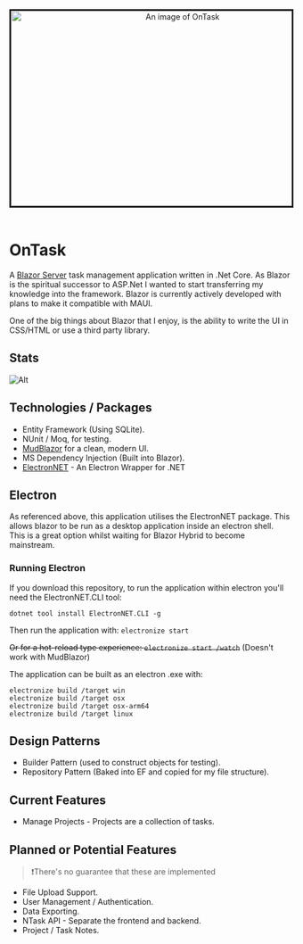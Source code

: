 <div align="center">
<img src="https://i.imgur.com/h7KHBm4.png" alt="An image of OnTask" alt="Markdown Monster icon" style="margin-right: 10px; border-style: solid; margin-bottom: 20px;" width="600" height="350"/>
</div>


# OnTask
A [Blazor Server](https://docs.microsoft.com/en-us/aspnet/core/blazor/hosting-models?view=aspnetcore-6.0) task management application written in .Net Core. As Blazor is the spiritual successor to ASP.Net I wanted to start transferring my knowledge into the framework. Blazor is currently actively developed with plans to make it compatible with MAUI.

One of the big things about Blazor that I enjoy, is the ability to write the UI in CSS/HTML or use a third party library.

## Stats
![Alt](https://repobeats.axiom.co/api/embed/b098a65599c756408fdd9e47e281401b635b837c.svg "Repobeats analytics image")

## Technologies / Packages
- Entity Framework (Using SQLite).
- NUnit / Moq, for testing.
- [MudBlazor](https://mudblazor.com) for a clean, modern UI.
- MS Dependency Injection (Built into Blazor).
- [ElectronNET](https://github.com/ElectronNET/Electron.NET) - An Electron Wrapper for .NET

## Electron
As referenced above, this application utilises the ElectronNET package. This allows blazor to be run as a desktop application inside an electron shell. This is a great option whilst waiting for Blazor Hybrid to become mainstream.

### Running Electron
If you download this repository, to run the application within electron you'll need the ElectronNET.CLI tool:

```dotnet tool install ElectronNET.CLI -g```

Then run the application with:
```electronize start```

~~Or for a hot-reload type experience: ```electronize start /watch```~~
(Doesn't work with MudBlazor)


The application can be built as an electron .exe with:

```
electronize build /target win
electronize build /target osx
electronize build /target osx-arm64
electronize build /target linux
```

## Design Patterns
- Builder Pattern (used to construct objects for testing).
- Repository Pattern (Baked into EF and copied for my file structure).

## Current Features
- Manage Projects - Projects are a collection of tasks.

## Planned or Potential Features

>❗There's no guarantee that these are implemented

- File Upload Support.
- User Management / Authentication.
- Data Exporting.
- NTask API - Separate the frontend and backend.
- Project / Task Notes.
